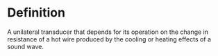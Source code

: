 # Definition

A unilateral transducer that depends for its operation on the change in
resistance of a hot wire produced by the cooling or heating effects of a
sound wave.
